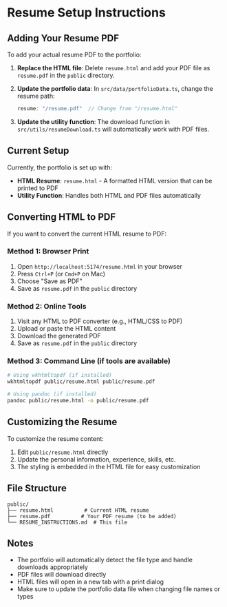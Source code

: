 # Resume Setup Instructions

## Adding Your Resume PDF

To add your actual resume PDF to the portfolio:

1. **Replace the HTML file**: Delete `resume.html` and add your PDF file as `resume.pdf` in the `public` directory.

2. **Update the portfolio data**: In `src/data/portfolioData.ts`, change the resume path:
   ```typescript
   resume: "/resume.pdf"  // Change from "/resume.html"
   ```

3. **Update the utility function**: The download function in `src/utils/resumeDownload.ts` will automatically work with PDF files.

## Current Setup

Currently, the portfolio is set up with:
- **HTML Resume**: `resume.html` - A formatted HTML version that can be printed to PDF
- **Utility Function**: Handles both HTML and PDF files automatically

## Converting HTML to PDF

If you want to convert the current HTML resume to PDF:

### Method 1: Browser Print
1. Open `http://localhost:5174/resume.html` in your browser
2. Press `Ctrl+P` (or `Cmd+P` on Mac)
3. Choose "Save as PDF"
4. Save as `resume.pdf` in the `public` directory

### Method 2: Online Tools
1. Visit any HTML to PDF converter (e.g., HTML/CSS to PDF)
2. Upload or paste the HTML content
3. Download the generated PDF
4. Save as `resume.pdf` in the `public` directory

### Method 3: Command Line (if tools are available)
```bash
# Using wkhtmltopdf (if installed)
wkhtmltopdf public/resume.html public/resume.pdf

# Using pandoc (if installed)
pandoc public/resume.html -o public/resume.pdf
```

## Customizing the Resume

To customize the resume content:
1. Edit `public/resume.html` directly
2. Update the personal information, experience, skills, etc.
3. The styling is embedded in the HTML file for easy customization

## File Structure

```
public/
├── resume.html          # Current HTML resume
├── resume.pdf          # Your PDF resume (to be added)
└── RESUME_INSTRUCTIONS.md  # This file
```

## Notes

- The portfolio will automatically detect the file type and handle downloads appropriately
- PDF files will download directly
- HTML files will open in a new tab with a print dialog
- Make sure to update the portfolio data file when changing file names or types 